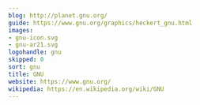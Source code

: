 ```yaml
---
blog: http://planet.gnu.org/
guide: https://www.gnu.org/graphics/heckert_gnu.html
images:
- gnu-icon.svg
- gnu-ar21.svg
logohandle: gnu
skipped: 0
sort: gnu
title: GNU
website: https://www.gnu.org/
wikipedia: https://en.wikipedia.org/wiki/GNU
---
```

